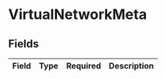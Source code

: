 # VirtualNetworkMeta


## Fields

| Field       | Type        | Required    | Description |
| ----------- | ----------- | ----------- | ----------- |